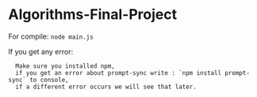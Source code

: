 # Algorithms-Final-Project
  
  For compile: `node main.js`

  If you get any error:

      Make sure you installed npm, 
      if you get an error about prompt-sync write : `npm install prompt-sync` to console, 
      if a different error occurs we will see that later.
